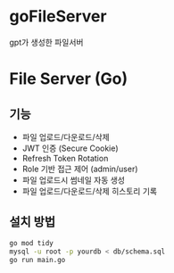 # goFileServer
gpt가 생성한 파일서버 

# File Server (Go)

## 기능
- 파일 업로드/다운로드/삭제
- JWT 인증 (Secure Cookie)
- Refresh Token Rotation
- Role 기반 접근 제어 (admin/user)
- 파일 업로드시 썸네일 자동 생성
- 파일 업로드/다운로드/삭제 히스토리 기록

## 설치 방법
```bash
go mod tidy
mysql -u root -p yourdb < db/schema.sql
go run main.go